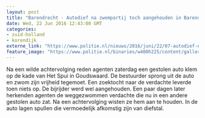 ```yaml
---
layout: post
title: "Barendrecht - Autodief na zwempartij toch aangehouden in Barendrecht"
date: Wed, 22 Jun 2016 12:43:00 GMT
categories: 
- zuid-holland 
- korendijk 
externe_link: "https://www.politie.nl/nieuws/2016/juni/22/07-autodief-na-zwempartij-toch-aangehouden-in-barendrecht.html"
feature_image: "https://www.politie.nl/binaries/w400h225/content/gallery/politie/nieuws/2016/juni/07-rm/foto-a29.jpg"
---
```


Na een wilde achtervolging reden agenten zaterdag een gestolen auto klem op de kade van Het Spui in Goudswaard. De bestuurder sprong uit de auto en zwom zijn vrijheid tegemoet. Een zoektocht naar de verdachte leverde toen niets op. De bijrijder werd wel aangehouden.
Een paar dagen later herkenden agenten de weggezwommen verdachte die nu in een andere gestolen auto zat. Na een achtervolging wisten ze hem aan te houden. In de auto lagen spullen die vermoedelijk afkomstig zijn van diefstal.

